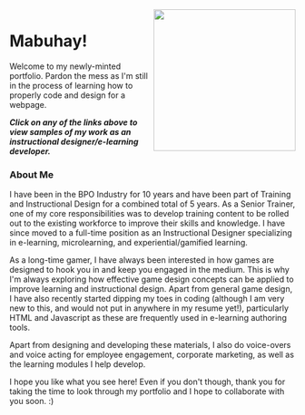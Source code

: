 <img align="right" src="https://user-images.githubusercontent.com/83632459/116977113-0a1ef080-ac90-11eb-9b45-9b13387d8bae.png" width="250"/>

# Mabuhay!
Welcome to my newly-minted portfolio. Pardon the mess as I'm still in the process of learning how to properly code and design for a webpage.

**_Click on any of the links above to view samples of my work as an instructional designer/e-learning developer._**



### About Me
I have been in the BPO Industry for 10 years and have been part of Training and Instructional Design for a combined total of 5 years. As a Senior Trainer, one of my core responsibilities was to develop training content to be rolled out to the existing workforce to improve their skills and knowledge. I have since moved to a full-time position as an Instructional Designer specializing in e-learning, microlearning, and experiential/gamified learning.

As a long-time gamer, I have always been interested in how games are designed to hook you in and keep you engaged in the medium. This is why I'm always exploring how effective game design concepts can be applied to improve learning and instructional design. Apart from general game design, I have also recently started dipping my toes in coding (although I am very new to this, and would not put in anywhere in my resume yet!), particularly HTML and Javascript as these are frequently used in e-learning authoring tools.

Apart from designing and developing these materials, I also do voice-overs and voice acting for employee engagement, corporate marketing, as well as the learning modules I help develop.

I hope you like what you see here! Even if you don't though, thank you for taking the time to look through my portfolio and I hope to collaborate with you soon. :)